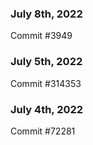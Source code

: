 ### July 8th, 2022

Commit #3949

### July 5th, 2022

Commit #314353


### July 4th, 2022

Commit #72281

